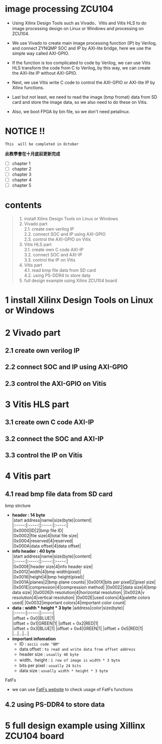 # image processing ZCU104
* Using Xilinx Design Tools such as Vivado、Vitis and Vitis HLS to do image processing design on Linux or Windows and processing on ZCU104.  

* We use Vivado to create main image processing function (IP) by Verilog, and connect ZYNQMP SOC and IP by AXI-lite bridge, here we use the simple way called AXI-GPIO.  

* If the function is too complicated to code by Verilog, we can use Vitis HLS transform the code from C to Verilog, by this way, we can create the AXI-lite IP without AXI-GPIO.  

* Next, we use Vitis write C code to control the AXI-GPIO or AXI-lite IP by Xilinx functions.  

* Last but not least, we need to read the image (bmp fromat) data from SD card and store the image data, so we also need to do these on Vitis.  

* Also, we boot FPGA by bin file, so we don't need petalinux.

# NOTICE !!
	This  will be completed in October
**此教學會在十月底前更新完成**
- [ ] chapter 1  
- [ ] chapter 2  
- [ ] chapter 3  
- [ ] chapter 4  
- [ ] chapter 5
# contents
> 1. install Xilinx Design Tools on Linux or Windows
> 2. Vivado part  
	2.1. create own verilog IP  
	2.2. connect SOC and IP using AXI-GPIO  
	2.3. control the AXI-GPIO on Vitis
> 3. Vitis HLS part  
	3.1. create own C code AXI-IP  
	3.2. connect SOC and AXI-IP  
	3.3. control the IP on Vitis
> 4. Vitis part  
	4.1. read bmp file data from SD card  
	4.2. using PS-DDR4 to store data
> 5. full design example using Xilinx ZCU104 board
# 1 install Xilinx Design Tools on Linux or Windows
# 2 Vivado part
## 2.1 create own verilog IP
## 2.2 connect SOC and IP using AXI-GPIO
## 2.3 control the AXI-GPIO on Vitis
# 3 Vitis HLS part
## 3.1 create own C code AXI-IP
## 3.2 connect the SOC and AXI-IP
## 3.3 control the IP on Vitis
# 4 Vitis part
## 4.1 read bmp file data from SD card
bmp strcture  
* **header : 14 byte**  
	|start address|name|size(byte)|content|  
	|:-----:|:-----:|:-----:|:-----:|  
	|0x0000|ID|2|bmp file ID|  
	|0x0002|file size|4|total file size|  
	|0x0004|reserved|4|reserved|  
	|0x000A|data offset|4|data offset|  
* **info header : 40 byte**  
	|start address|name|size(byte)|content|  
	|:-----:|:-----:|:-----:|:-----:|  
	|0x000E|header size|4|info header size|  
	|0x0012|width|4|bmp width(pixel)|  
	|0x0016|height|4|bmp height(pixel)|  
	|0x001A|planes|2|bmp plane counts|
	|0x001X|bits per pixel|2|pixel size|
	|0x001E|compression|4|compression method|
	|0x0022|data size|4|bmp data size|
	|0x0026|h resolution|4|horizontal resolution|
	|0x002A|v resolution|4|vertical resolution|
	|0x002E|used colors|4|palette colors used|
	|0x0032|important colors|4|important color count|  
* **data : width * height * 3 byte**
	|address|color|size(byte)|  
	|:-----:|:-----:|:-----:|  
	|offset + 0x0|BLUE|1|  
	|offset + 0x1|GREEN|1|
	|offset + 0x2|RED|1|  
	|offset + 0x3|BLUE|1|
	|offset + 0x4|GREEN|1|
	|offset + 0x5|RED|1|
	|...|...|...|
* **important infomation**
	* ID : `ascii code "BM"`
	* data offset : `to read and write data from offset address`
	* header size : `usually 40 byte`
	* width、height : `1 row of image is width * 3 byte`
	* bits per pixel : `usually 24 bits`
	* data size : `usually width * height * 3 byte`  

FatFs  
* we can use [FatFs website](http://elm-chan.org/fsw/ff/00index_e.html) to check usage of FatFs functions  

## 4.2 using PS-DDR4 to store data
# 5 full design example using Xillinx ZCU104 board
